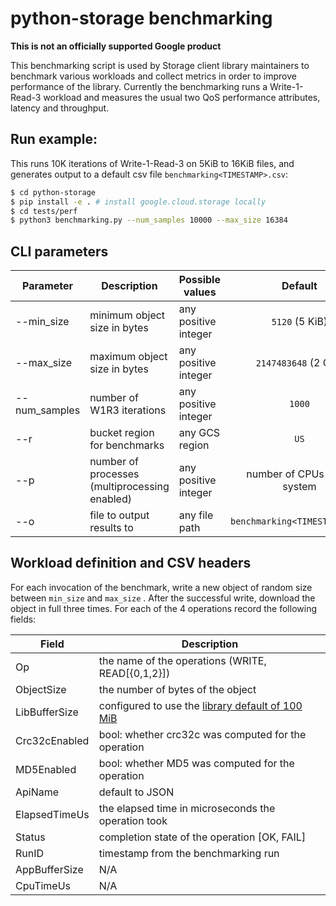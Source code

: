 # python-storage benchmarking

**This is not an officially supported Google product**

This benchmarking script is used by Storage client library maintainers to benchmark various workloads and collect metrics in order to improve performance of the library.
Currently the benchmarking runs a Write-1-Read-3 workload and measures the usual two QoS performance attributes, latency and throughput.

## Run example:
This runs 10K iterations of Write-1-Read-3 on 5KiB to 16KiB files, and generates output to a default csv file `benchmarking<TIMESTAMP>.csv`:
```bash
$ cd python-storage
$ pip install -e . # install google.cloud.storage locally
$ cd tests/perf
$ python3 benchmarking.py --num_samples 10000 --max_size 16384
```

## CLI parameters

| Parameter | Description | Possible values | Default |
| --------- | ----------- | --------------- |:-------:|
| --min_size | minimum object size in bytes | any positive integer | `5120` (5 KiB) |
| --max_size | maximum object size in bytes | any positive integer | `2147483648` (2 GiB) |
| --num_samples | number of W1R3 iterations | any positive integer | `1000` |
| --r | bucket region for benchmarks | any GCS region | `US` |
| --p | number of processes (multiprocessing enabled) | any positive integer | number of CPUs in the system |
| --o | file to output results to | any file path | `benchmarking<TIMESTAMP>.csv` |


## Workload definition and CSV headers

For each invocation of the benchmark, write a new object of random size between `min_size` and `max_size` . After the successful write, download the object in full three times. For each of the 4 operations record the following fields:

| Field | Description |
| ----- | ----------- |
| Op | the name of the operations (WRITE, READ[{0,1,2}]) |
| ObjectSize | the number of bytes of the object |
| LibBufferSize | configured to use the [library default of 100 MiB](https://github.com/googleapis/python-storage/blob/main/google/cloud/storage/blob.py#L135) |
| Crc32cEnabled | bool: whether crc32c was computed for the operation |
| MD5Enabled | bool: whether MD5 was computed for the operation |
| ApiName | default to JSON|
| ElapsedTimeUs | the elapsed time in microseconds the operation took |
| Status | completion state of the operation [OK, FAIL] |
| RunID | timestamp from the benchmarking run |
| AppBufferSize | N/A |
| CpuTimeUs | N/A |